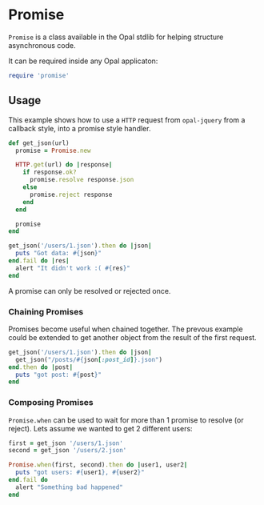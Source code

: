 # Promise

`Promise` is a class available in the Opal stdlib for helping structure asynchronous code.

It can be required inside any Opal applicaton:

```ruby
require 'promise'
```

## Usage

This example shows how to use a `HTTP` request from `opal-jquery` from a callback style, into a promise style handler.

```ruby
def get_json(url)
  promise = Promise.new

  HTTP.get(url) do |response|
    if response.ok?
      promise.resolve response.json
    else
      promise.reject response
    end
  end

  promise
end

get_json('/users/1.json').then do |json|
  puts "Got data: #{json}"
end.fail do |res|
  alert "It didn't work :( #{res}"
end
```

A promise can only be resolved or rejected once.

### Chaining Promises

Promises become useful when chained together. The prevous example could be extended to get another object from the result of the first request.

```ruby
get_json('/users/1.json').then do |json|
  get_json("/posts/#{json[:post_id]}.json")
end.then do |post|
  puts "got post: #{post}"
end
```

### Composing Promises

`Promise.when` can be used to wait for more than 1 promise to resolve (or reject). Lets assume we wanted to get 2 different users:

```ruby
first = get_json '/users/1.json'
second = get_json '/users/2.json'

Promise.when(first, second).then do |user1, user2|
  puts "got users: #{user1}, #{user2}"
end.fail do
  alert "Something bad happened"
end
```
